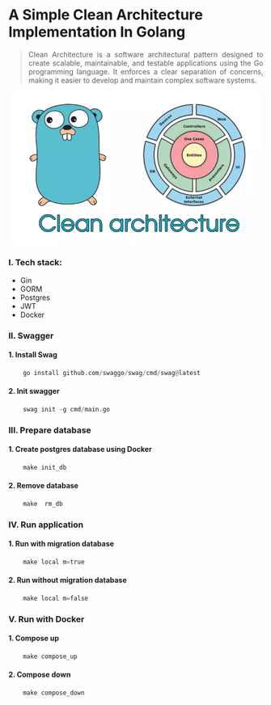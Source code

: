 # A Simple Clean Architecture Implementation In Golang

> <p style='text-align: justify;'> 
> Clean Architecture is a software architectural pattern designed to create scalable, maintainable, and testable applications using the Go programming language. It enforces a clear separation of concerns, making it easier to develop and maintain complex software systems.

</p>

![alt text](statics/clean-img.webp "Title")

### I. Tech stack:

-   Gin
-   GORM
-   Postgres
-   JWT
-   Docker

### II. Swagger

#### 1. Install Swag

```python
    go install github.com/swaggo/swag/cmd/swag@latest
```

#### 2. Init swagger

```python
    swag init -g cmd/main.go
```

### III. Prepare database

#### 1. Create postgres database using Docker

```python
    make init_db
```

#### 2. Remove database

```python
    make  rm_db
```

### IV. Run application

#### 1. Run with migration database

```python
    make local m=true
```

#### 2. Run without migration database

```python
    make local m=false
```

### V. Run with Docker

#### 1. Compose up

```python
    make compose_up
```

#### 2. Compose down

```python
    make compose_down
```
